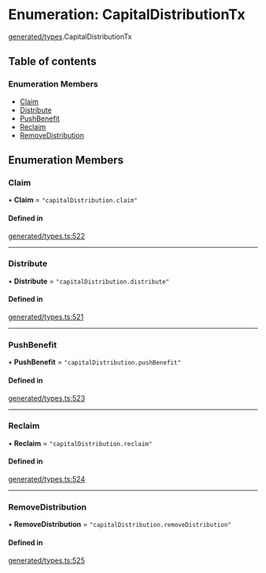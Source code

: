 # Enumeration: CapitalDistributionTx

[generated/types](../wiki/generated.types).CapitalDistributionTx

## Table of contents

### Enumeration Members

- [Claim](../wiki/generated.types.CapitalDistributionTx#claim)
- [Distribute](../wiki/generated.types.CapitalDistributionTx#distribute)
- [PushBenefit](../wiki/generated.types.CapitalDistributionTx#pushbenefit)
- [Reclaim](../wiki/generated.types.CapitalDistributionTx#reclaim)
- [RemoveDistribution](../wiki/generated.types.CapitalDistributionTx#removedistribution)

## Enumeration Members

### Claim

• **Claim** = ``"capitalDistribution.claim"``

#### Defined in

[generated/types.ts:522](https://github.com/PolymeshAssociation/polymesh-sdk/blob/e978aefd/src/generated/types.ts#L522)

___

### Distribute

• **Distribute** = ``"capitalDistribution.distribute"``

#### Defined in

[generated/types.ts:521](https://github.com/PolymeshAssociation/polymesh-sdk/blob/e978aefd/src/generated/types.ts#L521)

___

### PushBenefit

• **PushBenefit** = ``"capitalDistribution.pushBenefit"``

#### Defined in

[generated/types.ts:523](https://github.com/PolymeshAssociation/polymesh-sdk/blob/e978aefd/src/generated/types.ts#L523)

___

### Reclaim

• **Reclaim** = ``"capitalDistribution.reclaim"``

#### Defined in

[generated/types.ts:524](https://github.com/PolymeshAssociation/polymesh-sdk/blob/e978aefd/src/generated/types.ts#L524)

___

### RemoveDistribution

• **RemoveDistribution** = ``"capitalDistribution.removeDistribution"``

#### Defined in

[generated/types.ts:525](https://github.com/PolymeshAssociation/polymesh-sdk/blob/e978aefd/src/generated/types.ts#L525)
